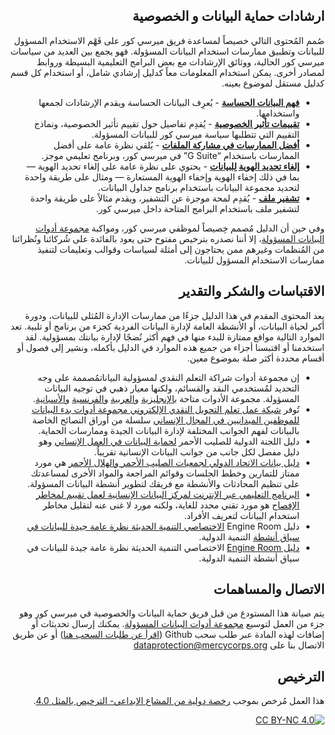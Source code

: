 <div dir=rtl>

## ارشادات حماية البيانات و الخصوصية
صُمم المُحتوى التالي خصيصاً لمساعدة فريق ميرسي كور على فَهْم الاستخدام المسؤول للبيانات وتطبيق ممارسات استخدام البيانات المسؤولة. فهو يجمع بين العديد من سياسات ميرسي كور الحالية، ووثائق الإرشادات مع بعض البرامج التعليمية البسيطة وروابط لمصادر أخرى. يمكن استخدام المعلومات معاً كدليل إرشادي شامل، أو استخدام كل قسم كدليل مستقل لموضوع بعينه.
- **[فهم البيانات الحساسة](/Localization/AR/Sensitive-data)** - يُعرِف البيانات الحساسة ويقدم الإرشادات لجمعها واستخدامها.
- **[تقييمات تأثير الخصوصية](/Localization/AR/Privacy-impact-assessment)** - يُقدِم تفاصيل حول تقييم تأثير الخصوصية، ونماذج التقييم التي تتطلبها سياسة ميرسي كور للبيانات المسؤولة.
- **[أفضل الممارسات في مشاركة الملفات](/Localization/AR/File-sharing)** - يُلقي نظرة عامة على أفضل الممارسات باستخدام “G Suite”  في ميرسي كور، وبرنامج تعليمي موجز.
- **[إلغاء تحديد الهوية  لِلبيانات](/Localization/AR/Deidentification)** - يحتوي على نظرة عامة على إلغاء تحديد الهوية — بما في ذلك إخفاء الهوية وإخفاء الهوية المستعارة — ومثال على طريقة واحدة لتحديد مجموعة البيانات باستخدام برنامج جداول البيانات.
- **[تشفير ملف](/Localization/AR/Encryption)** - يُقدِم لمحة موجزة عن التشفير، ويقدم مثالاً على طريقة واحدة لتشفير ملف باستخدام البرامج المتاحة داخل ميرسي كور.

وفي حين أن الدليل مُصمم خِصيصاً لموظفي ميرسي كور، ومواكبة [مجموعة أدوات البيانات المسؤولة](https://www.mercycorps.org/research-resources/responsible-data-toolkit)، إلا أننا نصدره بترخيص مفتوح حتى يعود بالفائدة على شُركائنا ونُظرائنا من المُنظمات وغيرهم ممن يحتاجون إلى أمثلة لسياسات وقوالب وتعليمات لتنفيذ ممارسات الاستخدام المسؤول للبيانات.

## الاقتباسات والشكر والتقدير

يعد المحتوى المقدم في هذا الدليل جزءًا من ممارسات الإدارة المُثلى للبيانات، ودورة أكبر لحياة البيانات، أو الأنشطة العامة لإدارة البيانات الفردية كجزء من برنامج أو تلبية. تعد الموارد التالية مواقع ممتازة للبدء منها في فهم أكثر نُضجًا لإدارة بيانتك بمسؤولية. لقد استخدمنا أو اقتبسنا أجزاء من جميع هذه الموارد في الدليل بأكمله، ونشير إلى فصول أو أقسام محددة أكثر صلة بموضوع معين.
-  إن مجموعة أدوات شراكة التعلم النقدي لمسؤولية البياناتمُصممة على وجه التحديد لمُستخدمي النقد والقسائم، ولكنها معيار ذهبي في توجيه البيانات المسؤولة. مجموعة الأدوات متاحة [بالإنجليزية](https://www.calpnetwork.org/wp-content/uploads/2021/03/Data-Responsibility-Toolkit_A-guide-for-Cash-and-Voucher-Practitioners.pdf) و[العربية](https://www.calpnetwork.org/ar/publication/data-responsibility-toolkit-a-guide-for-cva-practitioners/) و[الفرنسية](https://www.calpnetwork.org/fr/publication/data-responsibility-toolkit-a-guide-for-cva-practitioners/)  و[الأسبانية](https://www.calpnetwork.org/es/publication/data-responsibility-toolkit-a-guide-for-cva-practitioners/).
- تُوفر [شبكة عمل تعلم التحويل النقدي الإلكتروني مجموعة أدوات بدء البيانات للموظفين الميدانيين في المجال الإنساني](https://www.icrc.org/en/data-protection-humanitarian-action-handbook)  سلسلة من أوراق النصائح الخاصة بالبيانات لفهم الجوانب المختلفة لإدارة البيانات الجيدة وممارسات الحماية.
- دليل اللجنة الدولية للصليب الأحمر [لحماية البيانات في العمل الإنساني](https://www.icrc.org/en/data-protection-humanitarian-action-handbook) وهو دليل مفصل لكل جانب من جوانب البيانات الإنسانية تقريباُ.
- [دليل بيانات الاتحاد الدولي لجمعيات الصليب الأحمر والهلال الأحمر](https://preparecenter.org/toolkit/data-playbook-toolkit/) هي مورد ممتاز للتمارين وخطط الجلسات وقوائم المراجعة والمواد الأخرى لمساعدتك على تنظيم المحادثات والأنشطة مع فريقك لتطوير أنشطة البيانات المسؤولة.
-  [البرنامج التعليمي عبر الإنترنت لمركز البيانات الإنسانية لعمل تقييم لمخاطر الإفصاح](https://centre.humdata.org/learning-path/disclosure-risk-assessment-overview/) هو مورد تقني محدد للغاية، ولكنه مورد لا غنى عنه لتقليل مخاطر استخدام البيانات لتعريف الأفراد.
-   دليل Engine Room [الاختصاصي التنمية الحديثة نظرة عامة جيدة للبيانات في سياق أنشطة](https://the-engine-room.github.io/responsible-data-handbook/) التنمية الدولية.
  -   [دليل Engine Room](https://the-engine-room.github.io/responsible-data-handbook/) الاختصاصي التنمية الحديثة نظرة عامة جيدة للبيانات في سياق أنشطة التنمية الدولية. 

## الاتصال والمساهمات
يتم صيانة هذا المستودع من قبل فريق حماية البيانات والخصوصية في ميرسي كور وهو جزء من العمل لتوسيع [مجموعة أدوات البيانات المسؤولة](https://www.mercycorps.org/research-resources/responsible-data-toolkit). يمكنك إرسال تحديثات أو إضافات لهذه المادة عبر طلب سحب Github ([اقرأ عن طلبات السحب هنا](https://docs.github.com/es/repositories/configuring-branches-and-merges-in-your-repository/configuring-pull-request-merges/about-merge-methods-on-github)) أو عن طريق الاتصال بنا على dataprotection@mercycorps.org

## الترخيص
هذا العمل مُرخص بموجب [رخصة دولية من المشاع الإبداعي- الترخيص بالمثل 4.0][cc-by-nc].

[![CC BY-NC 4.0][cc-by-nc-image]][cc-by-nc]

[cc-by-nc]: http://creativecommons.org/licenses/by-nc/4.0/
[cc-by-nc-image]: https://licensebuttons.net/l/by-nc/4.0/88x31.png
[cc-by-nc-shield]: https://img.shields.io/badge/License-CC%20BY--NC%204.0-lightgrey.svg

</div>
